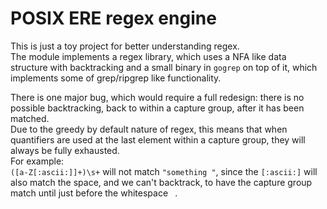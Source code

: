 # POSIX ERE regex engine
This is just a toy project for better understanding regex.\
The module implements a regex library, which uses a NFA like data structure with backtracking and a small binary in `gogrep` on top of it, which implements some of grep/ripgrep like functionality.


There is one major bug, which would require a full redesign: there is no possible backtracking, back to within a capture group, after it has been matched.\
Due to the greedy by default nature of regex, this means that when quantifiers are used at the last element within a capture group, they will always be fully exhausted.\
For example:\
`([a-Z[:ascii:]]+)\s+` will not match `"something "`, since the `[:ascii:]` will also match the space, and we can't backtrack, to have the capture group match until just before the whitespace ` `.
